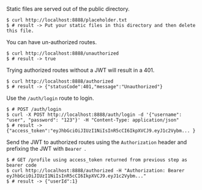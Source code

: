 Static files are served out of the public directory.

```
$ curl http://localhost:8888/placeholder.txt
$ # result -> Put your static files in this directory and then delete this file.
```

You can have un-authorized routes.

```
$ curl http://localhost:8888/unauthorized
$ # result -> true
```

Trying authorized routes without a JWT will result in a 401.

```
$ curl http://localhost:8888/authorized
$ # result -> {"statusCode":401,"message":"Unauthorized"}                                 
```

Use the `/auth/login` route to login.

```
$ # POST /auth/login
$ curl -X POST http://localhost:8888/auth/login -d '{"username": "user", "password": "123"}' -H "Content-Type: application/json"
$ # result -> {"access_token":"eyJhbGciOiJIUzI1NiIsInR5cCI6IkpXVCJ9.eyJ1c2Vybm... }
```

Send the JWT to authorized routes using the `Authorization` header and prefixing the JWT with `Bearer `.

```
$ # GET /profile using access_token returned from previous step as bearer code
$ curl http://localhost:8888/authorized -H "Authorization: Bearer eyJhbGciOiJIUzI1NiIsInR5cCI6IkpXVCJ9.eyJ1c2Vybm..."
$ # result -> {"userId":1}
```
